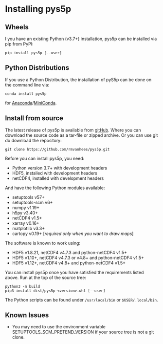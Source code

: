 Installing pys5p
================

Wheels
------
I you have an existing Python (v3.7+) installation, pys5p can be installed
via pip from PyPI:

    pip install pys5p [--user]


Python Distributions
--------------------
If you use a Python Distribution, the installation of pyS5p can be done on
the command line via:

    conda install pys5p

for [Anaconda](https://www.anaconda.com/)/[MiniConda](http://conda.pydata.org/miniconda.html).


Install from source
-------------------

The latest release of pys5p is available from
[gitHub](https://github.com/rmvanhees/pys5p).
Where you can download the source code as a tar-file or zipped archive.
Or you can use git do download the repository:

    git clone https://github.com/rmvanhees/pys5p.git

Before you can install pys5p, you need:

 * Python version 3.7+ with development headers
 * HDF5, installed with development headers
 * netCDF4, installed with development headers

And have the following Python modules available:

 * setuptools v57+
 * setuptools-scm v6+
 * numpy v1.19+
 * h5py v3.40+
 * netCDF4 v1.5+
 * xarray v0.16+
 * matplotlib v3.3+
 * cartopy v0.19+ [*required only when you want to draw maps*]

The software is known to work using:

 * HDF5 v1.8.21, netCDF4 v4.7.3 and python-netCDF4 v1.5+
 * HDF5 v1.10+, netCDF4 v4.7.3 or v4.8+ and python-netCDF4 v1.5+
 * HDF5 v1.12+, netCDF4 v4.8+ and python-netCDF4 v1.5+

You can install pys5p once you have satisfied the requirements listed above.
Run at the top of the source tree:

    python3 -m build  
    pip3 install dist/pys5p-<version>.whl [--user]

The Python scripts can be found under `/usr/local/bin` or `$USER/.local/bin`.


Known Issues
------------

* You may need to use the environment variable SETUPTOOLS\_SCM\_PRETEND\_VERSION
if your source tree is not a git clone.
